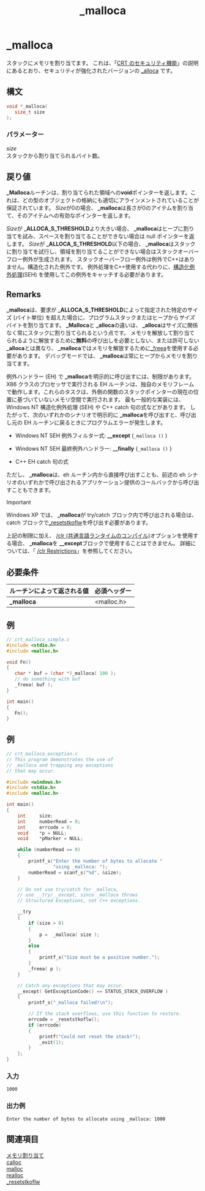 ﻿---
title: _malloca
ms.date: 11/04/2016
api_name:
- _malloca
api_location:
- msvcrt.dll
- msvcr80.dll
- msvcr90.dll
- msvcr100.dll
- msvcr100_clr0400.dll
- msvcr110.dll
- msvcr110_clr0400.dll
- msvcr120.dll
- msvcr120_clr0400.dll
- ucrtbase.dll
api_type:
- DLLExport
topic_type:
- apiref
f1_keywords:
- malloca
- _malloca
helpviewer_keywords:
- memory allocation, stack
- malloca function
- _malloca function
ms.assetid: 293992df-cfca-4bc9-b313-0a733a6bb936
ms.openlocfilehash: 0b12b4adde710f2fc46b3a3790519006fabbb1fc
ms.sourcegitcommit: f19474151276d47da77cdfd20df53128fdcc3ea7
ms.translationtype: MT
ms.contentlocale: ja-JP
ms.lasthandoff: 09/12/2019
ms.locfileid: "70952775"
---
# <a name="_malloca"></a>_malloca

スタックにメモリを割り当てます。 これは、「[CRT のセキュリティ機能](../../c-runtime-library/security-features-in-the-crt.md)」の説明にあるとおり、セキュリティが強化されたバージョンの [_alloca](alloca.md) です。

## <a name="syntax"></a>構文

```C
void *_malloca(
   size_t size
);
```

### <a name="parameters"></a>パラメーター

*size*<br/>
スタックから割り当てられるバイト数。

## <a name="return-value"></a>戻り値

**_Malloca**ルーチンは、割り当てられた領域への**void**ポインターを返します。これは、どの型のオブジェクトの格納にも適切にアラインメントされていることが保証されています。 *Size*が0の場合、 **_malloca**は長さが0のアイテムを割り当て、そのアイテムへの有効なポインターを返します。

*Size*が **_ALLOCA_S_THRESHOLD**より大きい場合、 **_malloca**はヒープに割り当てを試み、スペースを割り当てることができない場合は null ポインターを返します。 *Size*が **_ALLOCA_S_THRESHOLD**以下の場合、 **_malloca**はスタックに割り当てを試行し、領域を割り当てることができない場合はスタックオーバーフロー例外が生成されます。 スタックオーバーフロー例外は例外でC++はありません。構造化された例外です。 例外処理をC++使用する代わりに、[構造化例外処理](../../cpp/structured-exception-handling-c-cpp.md)(SEH) を使用してこの例外をキャッチする必要があります。

## <a name="remarks"></a>Remarks

**_malloca**は、要求が **_ALLOCA_S_THRESHOLD**によって指定された特定のサイズ (バイト単位) を超えた場合に、プログラムスタックまたはヒープから*サイズ*バイトを割り当てます。 **_Malloca**と **_alloca**の違いは、 **_alloca**はサイズに関係なく常にスタックに割り当てられるという点です。 メモリを解放して割り当てられるように解放するために**無料**の呼び出しを必要としない、または許可しない **_alloca**とは異なり、 **_malloca**ではメモリを解放するために[_freea](freea.md)を使用する必要があります。 デバッグモードでは、 **_malloca**は常にヒープからメモリを割り当てます。

例外ハンドラー (EH) で **_malloca**を明示的に呼び出すには、制限があります。 X86 クラスのプロセッサで実行される EH ルーチンは、独自のメモリフレームで動作します。これらのタスクは、外側の関数のスタックポインターの現在の位置に基づいていないメモリ空間で実行されます。 最も一般的な実装には、Windows NT 構造化例外処理 (SEH) や C++ catch 句の式などがあります。 したがって、次のいずれかのシナリオで明示的に **_malloca**を呼び出すと、呼び出し元の EH ルーチンに戻るときにプログラムエラーが発生します。

- Windows NT SEH 例外フィルター式: **__except** (`_malloca ()` )

- Windows NT SEH 最終例外ハンドラー: **__finally** {`_malloca ()` }

- C++ EH catch 句の式

ただし、 **_malloca**は、eh ルーチン内から直接呼び出すことも、前述の eh シナリオのいずれかで呼び出されるアプリケーション提供のコールバックから呼び出すこともできます。

> [!IMPORTANT]
> Windows XP では、 **_malloca**が try/catch ブロック内で呼び出される場合は、catch ブロックで[_resetstkoflw](resetstkoflw.md)を呼び出す必要があります。

上記の制限に加え、 [/clr (共通言語ランタイムのコンパイル)](../../build/reference/clr-common-language-runtime-compilation.md)オプションを使用する場合、 **_malloca**を **__except**ブロックで使用することはできません。 詳細については、「 [/clr Restrictions](../../build/reference/clr-restrictions.md)」を参照してください。

## <a name="requirements"></a>必要条件

|ルーチンによって返される値|必須ヘッダー|
|-------------|---------------------|
|**_malloca**|\<malloc.h>|

## <a name="example"></a>例

```C
// crt_malloca_simple.c
#include <stdio.h>
#include <malloc.h>

void Fn()
{
   char * buf = (char *)_malloca( 100 );
   // do something with buf
   _freea( buf );
}

int main()
{
   Fn();
}
```

## <a name="example"></a>例

```C
// crt_malloca_exception.c
// This program demonstrates the use of
// _malloca and trapping any exceptions
// that may occur.

#include <windows.h>
#include <stdio.h>
#include <malloc.h>

int main()
{
    int     size;
    int     numberRead = 0;
    int     errcode = 0;
    void    *p = NULL;
    void    *pMarker = NULL;

    while (numberRead == 0)
    {
        printf_s("Enter the number of bytes to allocate "
                 "using _malloca: ");
        numberRead = scanf_s("%d", &size);
    }

    // Do not use try/catch for _malloca,
    // use __try/__except, since _malloca throws
    // Structured Exceptions, not C++ exceptions.

    __try
    {
        if (size > 0)
        {
            p =  _malloca( size );
        }
        else
        {
            printf_s("Size must be a positive number.");
        }
        _freea( p );
    }

    // Catch any exceptions that may occur.
    __except( GetExceptionCode() == STATUS_STACK_OVERFLOW )
    {
        printf_s("_malloca failed!\n");

        // If the stack overflows, use this function to restore.
        errcode = _resetstkoflw();
        if (errcode)
        {
            printf("Could not reset the stack!");
            _exit(1);
        }
    };
}
```

### <a name="input"></a>入力

```Input
1000
```

### <a name="sample-output"></a>出力例

```Output
Enter the number of bytes to allocate using _malloca: 1000
```

## <a name="see-also"></a>関連項目

[メモリ割り当て](../../c-runtime-library/memory-allocation.md)<br/>
[calloc](calloc.md)<br/>
[malloc](malloc.md)<br/>
[realloc](realloc.md)<br/>
[_resetstkoflw](resetstkoflw.md)<br/>
